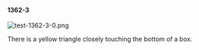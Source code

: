 #### 1362-3
![test-1362-3-0.png](https://github.com/lil-lab/nlvr/raw/master/nlvr/test/images/5/test-1362-3-0.png "test-1362-3-0.png")

There is a yellow triangle closely touching the bottom of a box.